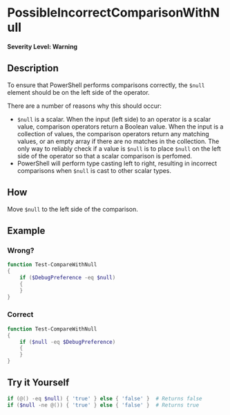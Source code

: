 # PossibleIncorrectComparisonWithNull

**Severity Level: Warning**

## Description

To ensure that PowerShell performs comparisons correctly, the `$null` element should be on the left side of the operator.

There are a number of reasons why this should occur:
* `$null` is a scalar. When the input (left side) to an operator is a scalar value, comparison operators return a Boolean value. When the input is a collection of values, the comparison operators return any matching values, or an empty array if there are no matches in the collection. The only way to reliably check if a value is `$null` is to place `$null` on the left side of the operator so that a scalar comparison is perfomed.
* PowerShell will perform type casting left to right, resulting in incorrect comparisons when `$null` is cast to other scalar types.

## How

Move `$null` to the left side of the comparison.

## Example

### Wrong?

``` PowerShell
function Test-CompareWithNull
{
	if ($DebugPreference -eq $null)
	{
	}
}
```

### Correct

``` PowerShell
function Test-CompareWithNull
{
	if ($null -eq $DebugPreference)
	{
	}
}
```

## Try it Yourself

``` PowerShell
if (@() -eq $null) { 'true' } else { 'false' }  # Returns false
if ($null -ne @()) { 'true' } else { 'false' }  # Returns true
```
